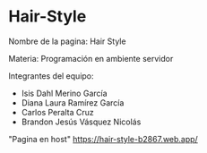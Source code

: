 # Hair-Style
Nombre de la pagina: Hair Style

Materia: Programación en ambiente servidor

Integrantes del equipo:

- Isis Dahl Merino García
- Diana Laura Ramírez García
- Carlos Peralta Cruz
- Brandon Jesús Vásquez Nicolás

"Pagina en host"
https://hair-style-b2867.web.app/
